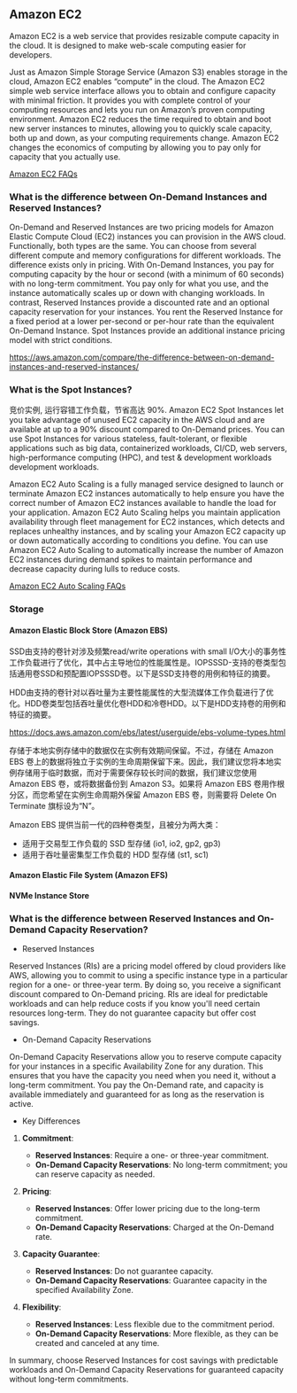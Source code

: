 ## Amazon EC2

Amazon EC2 is a web service that provides resizable compute capacity in the cloud. It is designed to make web-scale computing easier for developers.

Just as Amazon Simple Storage Service (Amazon S3) enables storage in the cloud, Amazon EC2 enables “compute” in the cloud.  The Amazon EC2 simple web service interface allows you to obtain and configure capacity with minimal friction. It provides you with complete control of your computing resources and lets you run on Amazon’s proven computing environment. Amazon EC2 reduces the time required to obtain and boot new server instances to minutes, allowing you to quickly scale capacity, both up and down, as your computing requirements change. Amazon EC2 changes the economics of computing by allowing you to pay only for capacity that you actually use.

[Amazon EC2 FAQs](https://aws.amazon.com/ec2/faqs/?nc=sn&loc=5)


### What is the difference between On-Demand Instances and Reserved Instances?

On-Demand and Reserved Instances are two pricing models for Amazon Elastic Compute Cloud (EC2) instances you can provision in the AWS cloud. Functionally, both types are the same. You can choose from several different compute and memory configurations for different workloads. The difference exists only in pricing. With On-Demand Instances, you pay for computing capacity by the hour or second (with a minimum of 60 seconds) with no long-term commitment. You pay only for what you use, and the instance automatically scales up or down with changing workloads. In contrast, Reserved Instances provide a discounted rate and an optional capacity reservation for your instances. You rent the Reserved Instance for a fixed period at a lower per-second or per-hour rate than the equivalent On-Demand Instance. Spot Instances provide an additional instance pricing model with strict conditions.

https://aws.amazon.com/compare/the-difference-between-on-demand-instances-and-reserved-instances/

### What is the Spot Instances?

竞价实例, 运行容错工作负载，节省高达 90%. Amazon EC2 Spot Instances let you take advantage of unused EC2 capacity in the AWS cloud and are available at up to a 90% discount compared to On-Demand prices. You can use Spot Instances for various stateless, fault-tolerant, or flexible applications such as big data, containerized workloads, CI/CD, web servers, high-performance computing (HPC), and test & development workloads development workloads.  

Amazon EC2 Auto Scaling is a fully managed service designed to launch or terminate Amazon EC2 instances automatically to help ensure you have the correct number of Amazon EC2 instances available to handle the load for your application. Amazon EC2 Auto Scaling helps you maintain application availability through fleet management for EC2 instances, which detects and replaces unhealthy instances, and by scaling your Amazon EC2 capacity up or down automatically according to conditions you define. You can use Amazon EC2 Auto Scaling to automatically increase the number of Amazon EC2 instances during demand spikes to maintain performance and decrease capacity during lulls to reduce costs.

[Amazon EC2 Auto Scaling FAQs](https://aws.amazon.com/ec2/autoscaling/faqs/)

### Storage

#### Amazon Elastic Block Store (Amazon EBS)

SSD由支持的卷针对涉及频繁read/write operations with small I/O大小的事务性工作负载进行了优化，其中占主导地位的性能属性是。IOPSSSD-支持的卷类型包括通用卷SSD和预配置IOPSSSD卷。以下是SSD支持卷的用例和特征的摘要。

HDD由支持的卷针对以吞吐量为主要性能属性的大型流媒体工作负载进行了优化。HDD卷类型包括吞吐量优化卷HDD和冷卷HDD。以下是HDD支持卷的用例和特征的摘要。

https://docs.aws.amazon.com/ebs/latest/userguide/ebs-volume-types.html

存储于本地实例存储中的数据仅在实例有效期间保留。不过，存储在 Amazon EBS 卷上的数据将独立于实例的生命周期保留下来。因此，我们建议您将本地实例存储用于临时数据，而对于需要保存较长时间的数据，我们建议您使用 Amazon EBS 卷，或将数据备份到 Amazon S3。如果将 Amazon EBS 卷用作根分区，而您希望在实例生命周期外保留 Amazon EBS 卷，则需要将 Delete On Terminate 旗标设为“N”。

Amazon EBS 提供当前一代的四种卷类型，且被分为两大类：
- 适用于交易型工作负载的 SSD 型存储 (io1, io2, gp2, gp3)
- 适用于吞吐量密集型工作负载的 HDD 型存储 (st1, sc1)

#### Amazon Elastic File System (Amazon EFS)

#### NVMe Instance Store


### What is the difference between Reserved Instances and On-Demand Capacity Reservation?


- Reserved Instances

Reserved Instances (RIs) are a pricing model offered by cloud providers like AWS, allowing you to commit to using a specific instance type in a particular region for a one- or three-year term. By doing so, you receive a significant discount compared to On-Demand pricing. RIs are ideal for predictable workloads and can help reduce costs if you know you'll need certain resources long-term. They do not guarantee capacity but offer cost savings.

- On-Demand Capacity Reservations

On-Demand Capacity Reservations allow you to reserve compute capacity for your instances in a specific Availability Zone for any duration. This ensures that you have the capacity you need when you need it, without a long-term commitment. You pay the On-Demand rate, and capacity is available immediately and guaranteed for as long as the reservation is active.

- Key Differences

1. **Commitment**:
   - **Reserved Instances**: Require a one- or three-year commitment.
   - **On-Demand Capacity Reservations**: No long-term commitment; you can reserve capacity as needed.

2. **Pricing**:
   - **Reserved Instances**: Offer lower pricing due to the long-term commitment.
   - **On-Demand Capacity Reservations**: Charged at the On-Demand rate.

3. **Capacity Guarantee**:
   - **Reserved Instances**: Do not guarantee capacity.
   - **On-Demand Capacity Reservations**: Guarantee capacity in the specified Availability Zone.

4. **Flexibility**:
   - **Reserved Instances**: Less flexible due to the commitment period.
   - **On-Demand Capacity Reservations**: More flexible, as they can be created and canceled at any time.

In summary, choose Reserved Instances for cost savings with predictable workloads and On-Demand Capacity Reservations for guaranteed capacity without long-term commitments.
